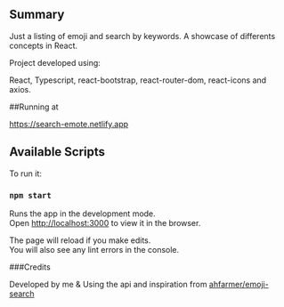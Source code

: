 ## Summary

Just a listing of emoji and search by keywords. A showcase of differents concepts in React.

Project developed using:

React, Typescript, react-bootstrap, react-router-dom, react-icons and axios.

##Running at

https://search-emote.netlify.app


## Available Scripts

To run it:

### `npm start`

Runs the app in the development mode.<br />
Open [http://localhost:3000](http://localhost:3000) to view it in the browser.

The page will reload if you make edits.<br />
You will also see any lint errors in the console.

###Credits

Developed by me &
Using the api and inspiration from [ahfarmer/emoji-search](https://github.com/ahfarmer/emoji-search)
